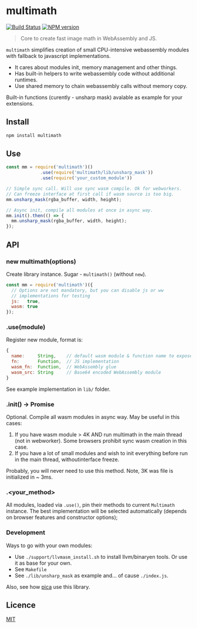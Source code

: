 multimath
=========

[![Build Status](https://travis-ci.org/nodeca/multimath.svg?branch=master)](https://travis-ci.org/nodeca/multimath)
[![NPM version](https://img.shields.io/npm/v/multimath.svg)](https://www.npmjs.org/package/multimath)

> Core to create fast image math in WebAssembly and JS.

`multimath` simplifies creation of small CPU-intensive webassembly modules
with fallback to javascript implementations.

- It cares about modules init, memory management and other things.
- Has built-in helpers to write webassembly code without additional runtimes.
- Use shared memory to chain webassembly calls without memory copy.

Built-in functions (curently - unsharp mask) avalable as example for your
extensions.


Install
-------

```bash
npm install multimath
```


Use
---

```js
const mm = require('multimath')()
             .use(require('multimath/lib/unsharp_mask'))
             .use(require('your_custom_module'))

// Simple sync call. Will use sync wasm compile. Ok for webworkers.
// Can freeze interface at first call if wasm source is too big.
mm.unsharp_mask(rgba_buffer, width, height);

// Async init, compile all modules at once in async way.
mm.init().then(() => {
  mm.unsharp_mask(rgba_buffer, width, height);
});
```


API
---


### new multimath(options)

Create library instance. Sugar - `multimath()` (without `new`).

```js
const mm = require('multimath')({
  // Options are not mandatory, but you can disable js or ww
  // implementations for testing
  js:   true,
  wasm: true
});
```


### .use(module)

Register new module, format is:

```js
{
  name:     String,    // default wasm module & function name to expose
  fn:       Function,  // JS implementation
  wasm_fn:  Function,  // WebAssembly glue
  wasm_src: String     // Base64 encoded WebAssembly module
}
```

See example implementation in `lib/` folder.


### .init() -> Promise

Optional. Compile all wasm modules in async way. May be useful in this cases:

1. If you have wasm module > 4K AND run multimath in the main thread (not in
   webworker). Some browsers prohibit sync wasm creation in this case.
2. If you have a lot of small modules and wish to init everything before run
   in the main thread, withoutinterface freeze.

Probably, you will never need to use this method. Note, 3K was file is
initialized in ~ 3ms.


### .<your_method>

All modules, loaded via `.use()`, pin their methods to current `Multimath`
instance. The best implementation will be selected automatically (depends on
browser features and constructor options);


### Development

Ways to go with your own modules:

- Use `./support/llvmasm_install.sh` to install llvm/binaryen tools. Or use it
  as base for your own.
- See `Makefile`
- See `./lib/unsharp_mask` as example and... of cause `./index.js`.

Also, see how [pica](https://github.com/nodeca/pica)
use this library.


Licence
-------

[MIT](https://github.com/nodeca/multimath/blob/master/LICENSE)
